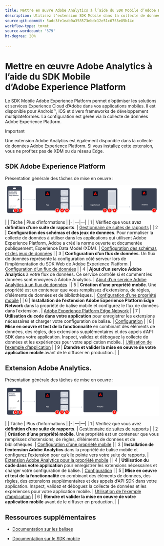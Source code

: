 ```yaml
---
title: Mettre en œuvre Adobe Analytics à l’aide du SDK Mobile d’Adobe Experience Platform
description: Utilisez l’extension SDK Mobile dans la collecte de données Adobe Experience Platform pour envoyer des données à Adobe Analytics.
source-git-commit: 5adc3fe1eab0a358573ebdc12e51c6753e85b14c
workflow-type: tm+mt
source-wordcount: '579'
ht-degree: 20%

---
```


# Mettre en œuvre Adobe Analytics à l’aide du SDK Mobile d’Adobe Experience Platform

Le SDK Mobile Adobe Experience Platform permet d’optimiser les solutions et services Experience Cloud d’Adobe dans vos applications mobiles. Il est disponible pour Android™, iOS et divers frameworks de développement multiplateformes. La configuration est gérée via la collecte de données Adobe Experience Platform.
>[!IMPORTANT]
>
>Une extension Adobe Analytics est également disponible dans la collecte de données Adobe Experience Platform. Si vous installez cette extension, vous ne profitez pas de XDM ou du réseau Edge.

## SDK Adobe Experience Platform

Présentation générale des tâches de mise en oeuvre :

![Adobe Analytics à l’aide du workflow d’extension Analytics](../../assets/mobilesdk-annotated.png)

| | Tâche | Plus d’informations | |-| —|—| | 1 | Vérifiez que vous avez **définition d’une suite de rapports**. | [Gestionnaire de suites de rapports](../../../admin/admin/c-manage-report-suites/report-suites-admin.md) | | 2 | **Configuration des schémas et des jeux de données**. Pour normaliser la collecte de données à utiliser dans les applications qui utilisent Adobe Experience Platform, Adobe a créé la norme ouverte et documentée publiquement, Experience Data Model (XDM). | [Configuration des schémas et des jeux de données](https://developer.adobe.com/client-sdks/documentation/getting-started/set-up-schemas-and-datasets/) | | 3 | **Configuration d’un flux de données**. Un flux de données représente la configuration côté serveur lors de l’implémentation du SDK Web de Adobe Experience Platform. | [Configuration d’un flux de données](https://experienceleague.adobe.com/docs/experience-platform/edge/datastreams/configure.html?lang=en) | | 4 | **Ajout d’un service Adobe Analytics** à votre flux de données. Ce service contrôle si et comment les données sont envoyées à Adobe Analytics. | [Ajout d’un service Adobe Analytics à un flux de données](https://experienceleague.adobe.com/docs/experience-platform/edge/datastreams/configure.html?lang=en#analytics) | | 5 | **Création d’une propriété mobile**. Une propriété est un conteneur que vous remplissez d’extensions, de règles, d’éléments de données et de bibliothèques. | [Configuration d’une propriété mobile](https://developer.adobe.com/client-sdks/documentation/getting-started/create-a-mobile-property/) | | 6 | **Installation de l’extension Adobe Experience Platform Edge Network** dans la propriété de balise mobile et configurez le flux de données dans l’extension . | [Adobe Experience Platform Edge Network](https://developer.adobe.com/client-sdks/documentation/edge-network/) | | 7 | **Utilisation du code dans votre application** pour enregistrer les extensions nécessaires et charger votre configuration de balise. | [Configuration](https://developer.adobe.com/client-sdks/documentation/user-guides/getting-started-with-platform/overview/#set-up-the-configuration) | | 8 | **Mise en oeuvre et test de la fonctionnalité** en combinant des éléments de données, des règles, des extensions supplémentaires et des appels d’API SDK dans votre application. Inspect, validez et déboguez la collecte de données et les expériences pour votre application mobile. | [Utilisation de l’exemple d’application](https://developer.adobe.com/client-sdks/documentation/user-guides/getting-started-with-platform/overview/#use-the-sample-application) | | 9 | **Étendre et valider la mise en oeuvre de votre application mobile** avant de le diffuser en production. | |


## Extension Adobe Analytics.

Présentation générale des tâches de mise en oeuvre :

![Adobe Analytics à l’aide du workflow d’extension Analytics](../../assets/mobilesdk-analytics-annotated.png)

| | Tâche | Plus d’informations | |-| —|—| | 1 | Vérifiez que vous avez **définition d’une suite de rapports**. | [Gestionnaire de suites de rapports](../../../admin/admin/c-manage-report-suites/report-suites-admin.md) | | 2 | **Création d’une propriété mobile**. Une propriété est un conteneur que vous remplissez d’extensions, de règles, d’éléments de données et de bibliothèques. | [Configuration d’une propriété mobile](https://developer.adobe.com/client-sdks/documentation/getting-started/create-a-mobile-property/) | | 3 | **Installation de l’extension Adobe Analytics** dans la propriété de balise mobile et configurez l’extension pour qu’elle pointe vers votre suite de rapports. | [Extension Adobe Analytics pour la propriété mobile](https://developer.adobe.com/client-sdks/documentation/adobe-analytics/) | | 4 | **Utilisation du code dans votre application** pour enregistrer les extensions nécessaires et charger votre configuration de balise. | [Configuration](https://developer.adobe.com/client-sdks/documentation/user-guides/getting-started-with-platform/overview/#set-up-the-configuration) | | 5 | **Mise en oeuvre et test de la fonctionnalité** en combinant des éléments de données, des règles, des extensions supplémentaires et des appels d’API SDK dans votre application. Inspect, validez et déboguez la collecte de données et les expériences pour votre application mobile. | [Utilisation de l’exemple d’application](https://developer.adobe.com/client-sdks/documentation/user-guides/getting-started-with-platform/overview/#use-the-sample-application) | | 6 | **Étendre et valider la mise en oeuvre de votre application mobile** avant de le diffuser en production. | |

## Ressources supplémentaires

- [Documentation sur les balises](https://experienceleague.adobe.com/docs/experience-platform/tags/home.html?lang=fr#)

- [Documentation sur le SDK mobile](https://developer.adobe.com/client-sdks/documentation/)



